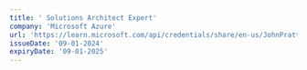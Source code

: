 ```yaml
---
title: ' Solutions Architect Expert'
company: 'Microsoft Azure'
url: 'https://learn.microsoft.com/api/credentials/share/en-us/JohnPratt-2729/367A676D80BF6DAE'
issueDate: '09-01-2024'
expiryDate: '09-01-2025'
---
```

